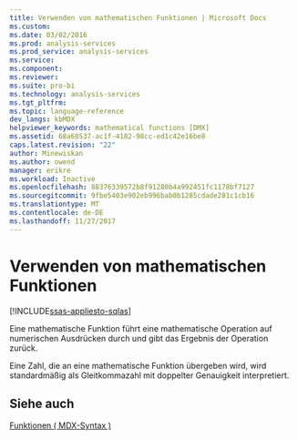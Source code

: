 ```yaml
---
title: Verwenden von mathematischen Funktionen | Microsoft Docs
ms.custom: 
ms.date: 03/02/2016
ms.prod: analysis-services
ms.prod_service: analysis-services
ms.service: 
ms.component: 
ms.reviewer: 
ms.suite: pro-bi
ms.technology: analysis-services
ms.tgt_pltfrm: 
ms.topic: language-reference
dev_langs: kbMDX
helpviewer_keywords: mathematical functions [DMX]
ms.assetid: 68a68537-ac1f-4182-98cc-ed1c42e16be8
caps.latest.revision: "22"
author: Minewiskan
ms.author: owend
manager: erikre
ms.workload: Inactive
ms.openlocfilehash: 88376339572b8f91280b4a992451fc1178bf7127
ms.sourcegitcommit: 9fbe5403e902eb996bab0b1285cdade281c1cb16
ms.translationtype: MT
ms.contentlocale: de-DE
ms.lasthandoff: 11/27/2017
---
```

# <a name="using-mathematical-functions"></a>Verwenden von mathematischen Funktionen
[!INCLUDE[ssas-appliesto-sqlas](../includes/ssas-appliesto-sqlas.md)]

  Eine mathematische Funktion führt eine mathematische Operation auf numerischen Ausdrücken durch und gibt das Ergebnis der Operation zurück.  
  
 Eine Zahl, die an eine mathematische Funktion übergeben wird, wird standardmäßig als Gleitkommazahl mit doppelter Genauigkeit interpretiert.  
  
## <a name="see-also"></a>Siehe auch  
 [Funktionen &#40; MDX-Syntax &#41;](../mdx/functions-mdx-syntax.md)  
  
  
